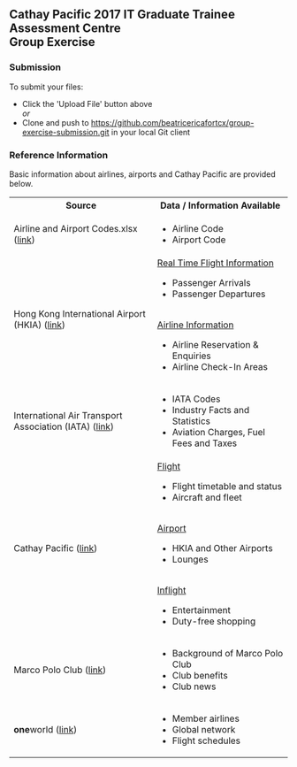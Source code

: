 ## Cathay Pacific 2017 IT Graduate Trainee Assessment Centre <br/>Group Exercise


### Submission
To submit your files:
- Click the 'Upload File' button above
<br/>*or* 
- Clone and push to https://github.com/beatricericafortcx/group-exercise-submission.git in your local Git client

### Reference Information
Basic information about airlines, airports and Cathay Pacific are provided below.
<table>
  <tbody>
    <!-- Row -->
    <tr>
      <th>Source</th>
      <th>Data / Information Available</th>
    </tr>
    <!-- Row -->
    <tr>
    <td>Airline and Airport Codes.xlsx (<a href='https://github.com/beatricericafortcx/group-exercise-submission/raw/master/Airline%20and%20Airport%20Codes.xlsx'>link</a>)</td>
      <td>
        <ul>
          <li>Airline Code</li>
          <li>Airport Code</li>
        </ul>
      </td>
    </tr>
    <!-- Row -->
    <tr>
    <td>Hong Kong International Airport (HKIA) (<a href='http://www.hongkongairport.com/'>link</a>)</td>
      <td>
      <a href='http://www.hongkongairport.com/flightinfo/eng/chkfltarr.html'>Real Time Flight Information</a>
        <ul>
          <li>Passenger Arrivals</li>
          <li>Passenger Departures</li>
        </ul>
        <br/>
        <a href='http://www.hongkongairport.com/eng/flight/airline-information/enquiry.html'>Airline Information</a>
        <ul>
          <li>Airline Reservation &AMP; Enquiries</li>
          <li>Airline Check-In Areas</li>
        </ul>
      </td>
    </tr>
    <!-- Row -->
    <tr>
    <td>International Air Transport Association (IATA) (<a href='http://www.iata.org '>link</a>)</td>
      <td>
        <ul>
          <li>IATA Codes</li>
          <li>Industry Facts and Statistics</li>
          <li>Aviation Charges, Fuel Fees and Taxes</li>
        </ul>
      </td>
    </tr>
    <!-- Row -->
    <tr>
    <td>Cathay Pacific (<a href='www.cathay pacific.com'>link</a>)</td>
      <td>
        <a href='http://www.cathaypacific.com/cx/en_HK/travel-information/flight.html'>Flight</a>
        <ul>
          <li>Flight timetable and status</li>
          <li>Aircraft and fleet</li>
        </ul>
        <br/>
        <a href='http://www.cathaypacific.com/cx/en_HK/travel-information/airport.html'>Airport</a>
        <ul>
          <li>HKIA and Other Airports</li>
          <li>Lounges</li>
        </ul>
        <br/>
        <a href='http://www.cathaypacific.com/cx/en_HK/travel-information/inflight.html'>Inflight</a>
        <ul>
          <li>Entertainment</li>
          <li>Duty-free shopping</li>
        </ul>
      </td>
    </tr>  
     <!-- Row -->
    <tr>
    <td>Marco Polo Club (<a href='https://www.cathaypacific.com/cx/en_HK/frequent-flyers/about-the-club/introduction.html'>link</a>)</td>
      <td>
        <ul>
          <li>Background of Marco Polo Club</li>
          <li>Club benefits</li>
          <li>Club news</li>
        </ul>
      </td>
    </tr>
    <!-- Row -->
    <tr>
    <td><b>one</b>world (<a href='https://www.oneworld.com/member-airlines/overview'>link</a>)</td>
      <td>
        <ul>
          <li>Member airlines</li>
          <li>Global network</li>
          <li>Flight schedules</li>
        </ul>
      </td>
    </tr>
  </tbody>
</table>

